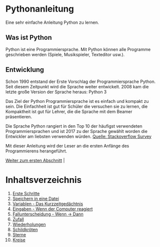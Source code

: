 # Pythonanleitung
Eine sehr einfache Anleitung Python zu lernen.

## Was ist Python
Python ist eine Programmiersprache. Mit Python können alle Programme geschrieben
werden (Spiele, Musikspieler, Texteditor usw.).

## Entwicklung

Schon 1990 entstand der Erste Vorschlag der Programmiersprache Python.
Seit diesem Zeitpunkt wird die Sprache weiter entwickelt.
2008 kam die letzte große Version der Sprache heraus: Python 3

Das Ziel der Python Programmiersprache ist es einfach und kompakt zu sein.
Die Einfachheit ist gut für Schüler die versuchen sie zu lernen,
die Kompaktheit ist gut für Lehrer, die die Sprache mit dem Beamer
präsentieren.

Die Sprache Python rangiert in den Top 10 der häufigst verwendeten
Programmiersprachen und ist 2017 zu der Sprache gewählt worden die Entwickler am
liebsten verwenden würden.
[Quelle: Stackoverflow Survey](https://insights.stackoverflow.com/survey/2017)


Mit dieser Anleitung wird der Leser an die ersten Anfänge des Programmierens herangeführt.

[Weiter zum ersten Abschnitt](01ErsteSchritte.md) |

# Inhaltsverzeichnis

1. [Erste Schritte](01ErsteSchritte.md)
1. [Speichern in eine Datei](02Speichern.md)
1. [Variablen - Das Kurzzeitgedächtnis](03Variablen.md)
1. [Eingaben - Wenn der Computer reagiert](04Eingaben.md)
1. [Fallunterscheidung - Wenn -> Dann](05BedingtesAusfuehren.md)
1. [Zufall](06Zufall.md)
1. [Wiederholungen](07Wiederholungen.md)
1. [Schildkröten](08Turtle.md)
1. [Sterne](09Sterne.md)
1. [Kreise](10Kreise.md)








